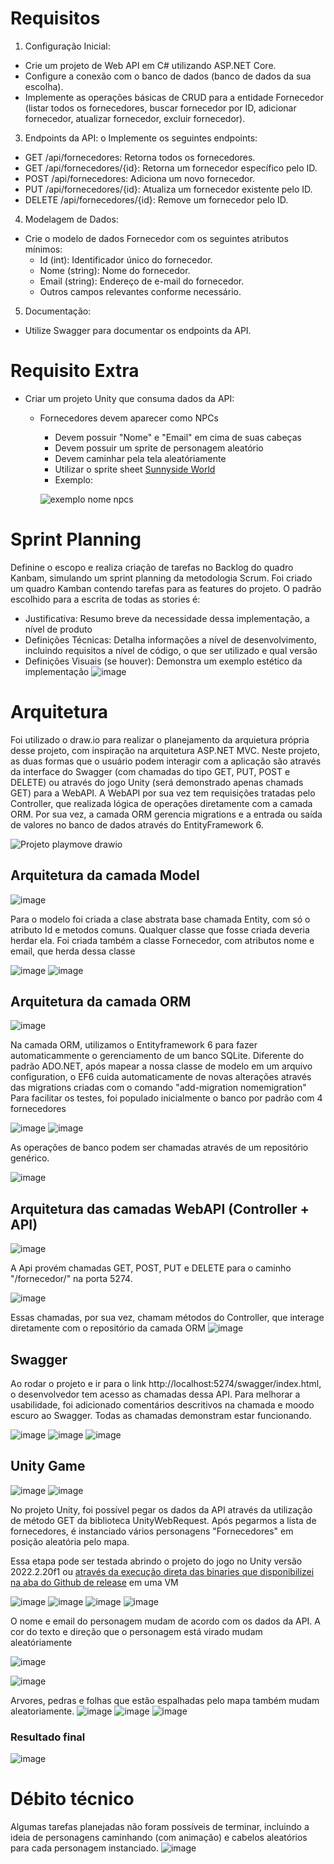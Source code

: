 # Requisitos
1. Configuração Inicial:
- Crie um projeto de Web API em C# utilizando ASP.NET Core.
- Configure a conexão com o banco de dados (banco de dados da sua escolha).
- Implemente as operações básicas de CRUD para a entidade Fornecedor (listar todos os fornecedores, buscar fornecedor por ID, adicionar fornecedor, atualizar fornecedor, excluir fornecedor).

3. Endpoints da API:
o Implemente os seguintes endpoints:
- GET /api/fornecedores: Retorna todos os fornecedores.
- GET /api/fornecedores/{id}: Retorna um fornecedor específico pelo ID.
- POST /api/fornecedores: Adiciona um novo fornecedor.
- PUT /api/fornecedores/{id}: Atualiza um fornecedor existente pelo ID.
- DELETE /api/fornecedores/{id}: Remove um fornecedor pelo ID.

4. Modelagem de Dados:
- Crie o modelo de dados Fornecedor com os seguintes atributos mínimos:
  - Id (int): Identificador único do fornecedor.
  - Nome (string): Nome do fornecedor.
  - Email (string): Endereço de e-mail do fornecedor.
  - Outros campos relevantes conforme necessário.

5. Documentação:
- Utilize Swagger para documentar os endpoints da API.

# Requisito Extra
- Criar um projeto Unity que consuma dados da API:
  - Fornecedores devem aparecer como NPCs
    - Devem possuir "Nome" e "Email" em cima de suas cabeças
    - Devem possuir um sprite de personagem aleatório
    - Devem caminhar pela tela aleatóriamente
    - Utilizar o sprite sheet [Sunnyside World](https://danieldiggle.itch.io/sunnyside)
    - Exemplo:

    ![exemplo nome npcs](https://github.com/user-attachments/assets/7b1d395d-a03c-4906-9c89-556421586f4a)



# Sprint Planning
Definine o escopo e realiza criação de tarefas no Backlog do quadro Kanbam, simulando um sprint planning da metodologia Scrum.
Foi criado um quadro Kamban contendo tarefas para as features do projeto. O padrão escolhido para a escrita de todas as stories é:
* Justificativa: Resumo breve da necessidade dessa implementação, a nível de produto
* Definições Técnicas: Detalha informações a nível de desenvolvimento, incluindo requisitos a nível de código, o que ser utilizado e qual versão
* Definições Visuais (se houver): Demonstra um exemplo estético da implementação 
![image](https://github.com/user-attachments/assets/73bd4ed6-64e6-485c-981f-3c022ef3b215)
    

# Arquitetura
Foi utilizado o draw.io para realizar o planejamento da arquietura própria desse projeto, com inspiração na arquitetura ASP.NET MVC.
Neste projeto, as duas formas que o usuário podem interagir com a aplicação são através da interface do Swagger (com chamadas do tipo GET, PUT, POST e DELETE) ou através do jogo Unity (será demonstrado apenas chamads GET) para a WebAPI.
A WebAPI por sua vez tem requisições tratadas pelo Controller, que realizada lógica de operações diretamente com a camada ORM.
Por sua vez, a camada ORM gerencia migrations e a entrada ou saída de valores no banco de dados através do EntityFramework 6.

![Projeto playmove drawio](https://github.com/user-attachments/assets/0af39845-6d4f-435c-af1d-30baac166346)


## Arquitetura da camada Model
![image](https://github.com/user-attachments/assets/a0c7a214-82be-4eb8-914f-ca1c71321978)

Para o modelo foi criada a clase abstrata base chamada Entity, com só o atributo Id e metodos comuns. Qualquer classe que fosse criada deveria herdar ela.
Foi criada também a classe Fornecedor, com atributos nome e email, que herda dessa classe

![image](https://github.com/user-attachments/assets/90d2084a-bc5a-4f1b-acef-33b0ccd68d87)
![image](https://github.com/user-attachments/assets/fe3f877f-0c62-4d0b-89a3-1718cee8cb29)

## Arquitetura da camada ORM
![image](https://github.com/user-attachments/assets/2f36777f-8f99-415c-93e2-ee6e8dccc825)

Na camada ORM, utilizamos o Entityframework 6 para fazer automaticammente o gerenciamento de um banco SQLite. 
Diferente do padrão ADO.NET, após mapear a nossa classe de modelo em um arquivo configuration, o EF6 cuida automaticamente de novas alterações através das migrations criadas com o comando "add-migration nomemigration"
Para facilitar os testes, foi populado inicialmente o banco por padrão com 4 fornecedores

![image](https://github.com/user-attachments/assets/3337233a-065f-4c22-ba3e-21cbcca4eb4a)
![image](https://github.com/user-attachments/assets/9bc53951-d015-4899-953c-5ee7010da6f6)

As operações de banco podem ser chamadas através de um repositório genérico.

![image](https://github.com/user-attachments/assets/d0508fca-626d-41e2-99f0-143b9a0fe337)


## Arquitetura das camadas WebAPI (Controller + API)
![image](https://github.com/user-attachments/assets/216f96e3-4c3b-4fde-abbe-dd7853648f38)

A Api provém chamadas GET, POST, PUT e DELETE para o caminho "/fornecedor/" na porta 5274.

![image](https://github.com/user-attachments/assets/adc36754-9a5d-44d4-b248-b88be741ba66)

Essas chamadas, por sua vez, chamam métodos do Controller, que interage diretamente com o repositório da camada ORM
![image](https://github.com/user-attachments/assets/268f0ef8-dbb3-4c4c-851d-524f1c107cc8)


## Swagger
Ao rodar o projeto e ir para o link http://localhost:5274/swagger/index.html, o desenvolvedor tem acesso as chamadas dessa API. 
Para melhorar a usabilidade, foi adicionado comentários descritivos na chamada e moodo escuro ao Swagger. 
Todas as chamadas demonstram estar funcionando.

![image](https://github.com/user-attachments/assets/1d2594f8-ac02-4013-8012-0fca74cea8a5)
![image](https://github.com/user-attachments/assets/1fb14a2b-f304-40d9-84bb-383fc1400416)
![image](https://github.com/user-attachments/assets/5f5839c7-3049-4356-b41b-8d91c412d29d)


## Unity Game
![image](https://github.com/user-attachments/assets/a4f9c59c-0f73-4c54-b4b1-8838f55495e8)
![image](https://github.com/user-attachments/assets/c5c26c8a-4c28-490b-aaf8-468ea1a49f81)

No projeto Unity, foi possível pegar os dados da API através da utilização de método GET da biblioteca UnityWebRequest.
Após pegarmos a lista de fornecedores, é instanciado vários personagens "Fornecedores" em posição aleatória pelo mapa.

Essa etapa pode ser testada abrindo o projeto do jogo no Unity versão 2022.2.20f1 ou [através da execução direta das binaries que disponibilizei na aba do Github de release](https://github.com/pedroka-dev/Playmove-Fornecedores-API/releases/tag/binary) em uma VM 

![image](https://github.com/user-attachments/assets/0a33c196-bb72-4407-bc1d-fe1cb9feffd2)
![image](https://github.com/user-attachments/assets/39cf53dc-3f8a-4d89-9dfc-3b2cb38e2075)
![image](https://github.com/user-attachments/assets/8b6e032f-53e0-4011-be0f-a15cc06e26ef)
![image](https://github.com/user-attachments/assets/cc1d1dc8-2afe-4abb-808c-79b2eba42507)

O nome e email do personagem mudam de acordo com os dados da API. A cor do texto e direção que o personagem está virado mudam aleatóriamente

![image](https://github.com/user-attachments/assets/7f8a1914-848b-4d5d-8225-2bca6096281b)

![image](https://github.com/user-attachments/assets/ece4dae5-d1c0-45b5-8ba8-1e04c21ee695)

Arvores, pedras e folhas que estão espalhadas pelo mapa também mudam aleatoriamente. 
![image](https://github.com/user-attachments/assets/66f932b3-bdff-4781-9b74-7fbf8ebf1926)
![image](https://github.com/user-attachments/assets/d24f3e57-ee94-4a61-a4ce-8003f27e89ca)
![image](https://github.com/user-attachments/assets/90cd227d-d6a8-4938-9b37-e626fcbd7f10)


### Resultado final
![image](https://github.com/user-attachments/assets/778dfe23-0155-4f54-a712-c0b28265fa42)


# Débito técnico
Algumas tarefas planejadas não foram possíveis de terminar, incluindo a ideia de personagens caminhando (com animação) e cabelos aleatórios para cada personagem instanciado. 
![image](https://github.com/user-attachments/assets/47d9f05f-278e-4aad-ad43-e76e00fe1251)
